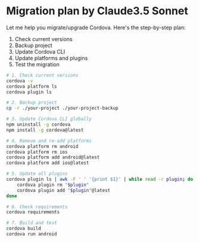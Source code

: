 # Migration plan by Claude3.5 Sonnet

Let me help you migrate/upgrade Cordova. Here's the step-by-step plan:

1. Check current versions
2. Backup project
3. Update Cordova CLI
4. Update platforms and plugins
5. Test the migration

```sh
# 1. Check current versions
cordova -v
cordova platform ls
cordova plugin ls

# 2. Backup project
cp -r ./your-project ./your-project-backup

# 3. Update Cordova CLI globally
npm uninstall -g cordova
npm install -g cordova@latest

# 4. Remove and re-add platforms
cordova platform rm android
cordova platform rm ios
cordova platform add android@latest
cordova platform add ios@latest

# 5. Update all plugins
cordova plugin ls | awk -F ' ' '{print $1}' | while read -r plugin; do
    cordova plugin rm "$plugin"
    cordova plugin add "$plugin"@latest
done

# 6. Check requirements
cordova requirements

# 7. Build and test
cordova build
cordova run android
```
